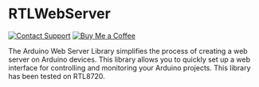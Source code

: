 # RTLWebServer

[![Contact Support](https://img.shields.io/badge/Contact-Support-blue?style=for-the-badge)](mailto:longhd4196@gmail.com)
[![Buy Me a Coffee](https://www.buymeacoffee.com/assets/img/custom_images/orange_img.png)](https://www.paypal.me/ldragon196)

The Arduino Web Server Library simplifies the process of creating a web server on Arduino devices. This library allows you to quickly set up a web interface for controlling and monitoring your Arduino projects.
This library has been tested on RTL8720.